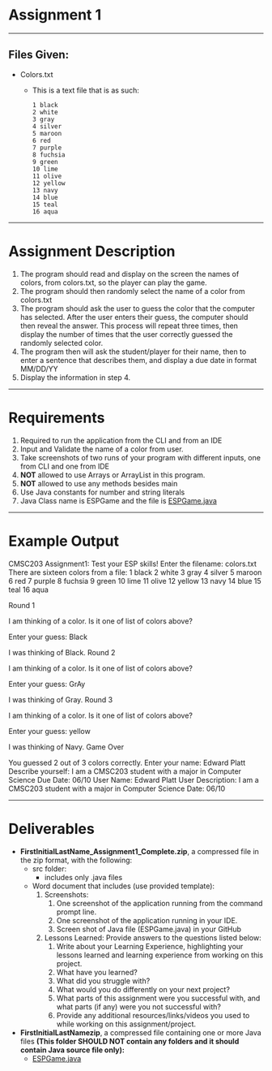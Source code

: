 # Assignment 1
---

## Files Given:

- Colors.txt
    - This is a text file that is as such:
        
        ```
        1 black
        2 white
        3 gray
        4 silver
        5 maroon
        6 red
        7 purple
        8 fuchsia
        9 green
        10 lime
        11 olive
        12 yellow
        13 navy
        14 blue
        15 teal
        16 aqua
        ```
        

---

# Assignment Description

1. The program should read and display on the screen the names of colors, from colors.txt, so the player can play the game.
2. The program should then randomly select the name of a color from colors.txt
3. The program should ask the user to guess the color that the computer has selected. After the user enters their guess, the computer should then reveal the answer. This process will repeat three times, then display the number of times that the user correctly guessed the randomly selected color.
4. The program then will ask the student/player for their name, then to enter a sentence that describes them, and display a due date in format MM/DD/YY
5. Display the information in step 4.

---

# Requirements

1. Required to run the application from the CLI and from an IDE
2. Input and Validate the name of a color from user.
3. Take screenshots of two runs of your program with different inputs, one from CLI and one from IDE
4. **NOT** allowed to use Arrays or ArrayList in this program.
5. **NOT** allowed to use any methods besides main
6. Use Java constants for number and string literals
7. Java Class name is ESPGame and the file is [ESPGame.java](http://ESPGame.java)

---

# Example Output

CMSC203 Assignment1: Test your ESP skills!
Enter the filename: colors.txt
There are sixteen colors from a file:
1 black
2 white
3 gray
4 silver
5 maroon
6 red
7 purple
8 fuchsia
9 green
10 lime
11 olive
12 yellow
13 navy
14 blue
15 teal
16 aqua

Round 1

I am thinking of a color.
Is it one of list of colors above?

Enter your guess:
Black

I was thinking of Black.
Round 2

I am thinking of a color.
Is it one of list of colors above?

Enter your guess:
GrAy

I was thinking of Gray.
Round 3

I am thinking of a color.
Is it one of list of colors above?

Enter your guess:
yellow

I was thinking of Navy.
Game Over

You guessed 2 out of 3 colors correctly.
Enter your name: Edward Platt
Describe yourself: I am a CMSC203 student with a major in Computer Science
Due Date: 06/10
User Name: Edward Platt
User Description: I am a CMSC203 student with a major in Computer Science
Date: 06/10

---

# Deliverables

- **FirstInitialLastName_Assignment1_Complete.zip**, a compressed file in the zip format, with the following:
    - src folder:
        - includes only .java files
    - Word document that includes (use provided template):
        1. Screenshots:
            1. One screenshot of the application running from the command prompt line.
            2. One screenshot of the application running in your IDE.
            3. Screen shot of Java file (ESPGame.java) in your GitHub
        2. Lessons Learned: Provide answers to the questions listed below:
            1. Write about your Learning Experience, highlighting your lessons learned and learning experience from working on this project.
            2. What have you learned?
            3. What did you struggle with?
            4. What would you do differently on your next project?
            5. What parts of this assignment were you successful with, and what parts (if any) were you not successful with?
            6. Provide any additional resources/links/videos you used to while working on this assignment/project.
- **FirstInitialLastNamezip**, a compressed file containing one or more Java files **(This folder SHOULD NOT contain any folders and it should contain Java source file only):**
    - [ESPGame.java](http://ESPGame.java)
